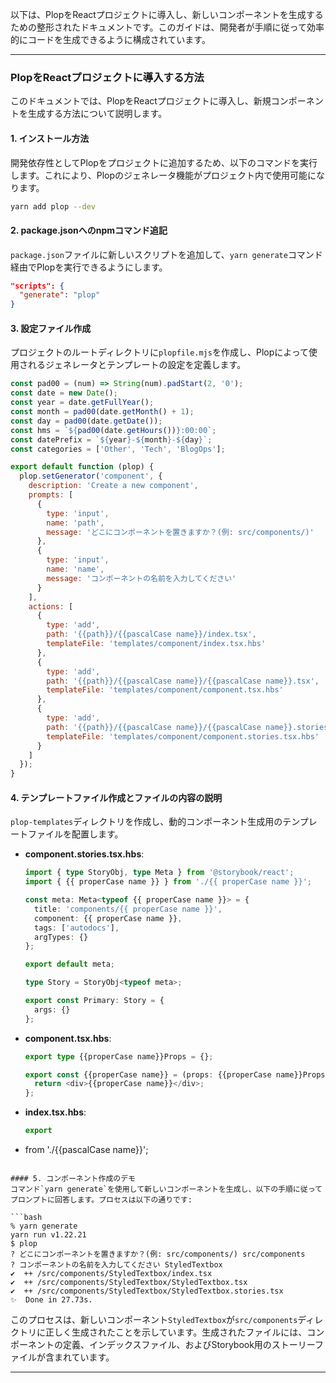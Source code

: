 以下は、PlopをReactプロジェクトに導入し、新しいコンポーネントを生成するための整形されたドキュメントです。このガイドは、開発者が手順に従って効率的にコードを生成できるように構成されています。

---

### PlopをReactプロジェクトに導入する方法

このドキュメントでは、PlopをReactプロジェクトに導入し、新規コンポーネントを生成する方法について説明します。

#### 1. インストール方法
開発依存性としてPlopをプロジェクトに追加するため、以下のコマンドを実行します。これにより、Plopのジェネレータ機能がプロジェクト内で使用可能になります。

```bash
yarn add plop --dev
```

#### 2. package.jsonへのnpmコマンド追記
`package.json`ファイルに新しいスクリプトを追加して、`yarn generate`コマンド経由でPlopを実行できるようにします。

```json
"scripts": {
  "generate": "plop"
}
```

#### 3. 設定ファイル作成
プロジェクトのルートディレクトリに`plopfile.mjs`を作成し、Plopによって使用されるジェネレータとテンプレートの設定を定義します。

```javascript
const pad00 = (num) => String(num).padStart(2, '0');
const date = new Date();
const year = date.getFullYear();
const month = pad00(date.getMonth() + 1);
const day = pad00(date.getDate());
const hms = `${pad00(date.getHours())}:00:00`;
const datePrefix = `${year}-${month}-${day}`;
const categories = ['Other', 'Tech', 'BlogOps'];

export default function (plop) {
  plop.setGenerator('component', {
    description: 'Create a new component',
    prompts: [
      {
        type: 'input',
        name: 'path',
        message: 'どこにコンポーネントを置きますか？(例: src/components/)'
      },
      {
        type: 'input',
        name: 'name',
        message: 'コンポーネントの名前を入力してください'
      }
    ],
    actions: [
      {
        type: 'add',
        path: '{{path}}/{{pascalCase name}}/index.tsx',
        templateFile: 'templates/component/index.tsx.hbs'
      },
      {
        type: 'add',
        path: '{{path}}/{{pascalCase name}}/{{pascalCase name}}.tsx',
        templateFile: 'templates/component/component.tsx.hbs'
      },
      {
        type: 'add',
        path: '{{path}}/{{pascalCase name}}/{{pascalCase name}}.stories.tsx',
        templateFile: 'templates/component/component.stories.tsx.hbs'
      }
    ]
  });
}
```

#### 4. テンプレートファイル作成とファイルの内容の説明
`plop-templates`ディレクトリを作成し、動的コンポーネント生成用のテンプレートファイルを配置します。

- **component.stories.tsx.hbs**:
  ```typescript
  import { type StoryObj, type Meta } from '@storybook/react';
  import { {{ properCase name }} } from './{{ properCase name }}';

  const meta: Meta<typeof {{ properCase name }}> = {
    title: 'components/{{ properCase name }}',
    component: {{ properCase name }},
    tags: ['autodocs'],
    argTypes: {}
  };

  export default meta;

  type Story = StoryObj<typeof meta>;

  export const Primary: Story = {
    args: {}
  };
  ```

- **component.tsx.hbs**:
  ```typescript
  export type {{properCase name}}Props = {};

  export const {{properCase name}} = (props: {{properCase name}}Props): JSX.Element => {
    return <div>{{properCase name}}</div>;
  };
  ```

- **index.tsx.hbs**:
  ```typescript
  export

 * from './{{pascalCase name}}';
  ```

#### 5. コンポーネント作成のデモ
コマンド`yarn generate`を使用して新しいコンポーネントを生成し、以下の手順に従ってプロンプトに回答します。プロセスは以下の通りです:

```bash
% yarn generate
yarn run v1.22.21
$ plop
? どこにコンポーネントを置きますか？(例: src/components/) src/components
? コンポーネントの名前を入力してください StyledTextbox
✔  ++ /src/components/StyledTextbox/index.tsx
✔  ++ /src/components/StyledTextbox/StyledTextbox.tsx
✔  ++ /src/components/StyledTextbox/StyledTextbox.stories.tsx
✨  Done in 27.73s.
```

このプロセスは、新しいコンポーネント`StyledTextbox`が`src/components`ディレクトリに正しく生成されたことを示しています。生成されたファイルには、コンポーネントの定義、インデックスファイル、およびStorybook用のストーリーファイルが含まれています。

---
